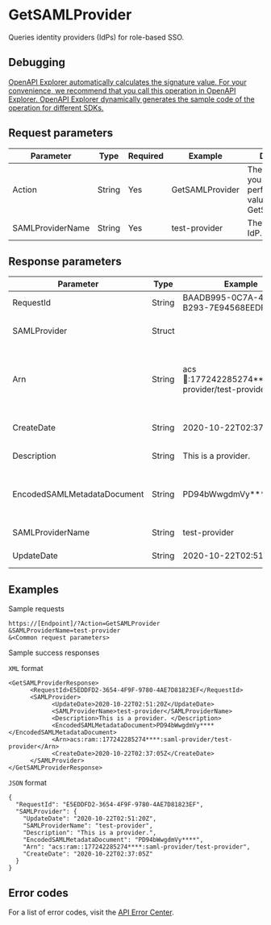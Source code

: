 # GetSAMLProvider

Queries identity providers \(IdPs\) for role-based SSO.

## Debugging

[OpenAPI Explorer automatically calculates the signature value. For your convenience, we recommend that you call this operation in OpenAPI Explorer. OpenAPI Explorer dynamically generates the sample code of the operation for different SDKs.](https://api.aliyun.com/#product=Ims&api=GetSAMLProvider&type=RPC&version=2019-08-15)

## Request parameters

|Parameter|Type|Required|Example|Description|
|---------|----|--------|-------|-----------|
|Action|String|Yes|GetSAMLProvider|The operation that you want to perform. Set the value to GetSAMLProvider. |
|SAMLProviderName|String|Yes|test-provider|The name of the IdP. |

## Response parameters

|Parameter|Type|Example|Description|
|---------|----|-------|-----------|
|RequestId|String|BAADB995-0C7A-476D-B293-7E94568EEDFB|The ID of the request. |
|SAMLProvider|Struct| |The information of the IdP. |
|Arn|String|acs:ram::177242285274\*\*\*\*:saml-provider/test-provider|The Alibaba Cloud Resource Name \(ARN\) of the IdP. |
|CreateDate|String|2020-10-22T02:37:05Z|The creation time. |
|Description|String|This is a provider.|The description. |
|EncodedSAMLMetadataDocument|String|PD94bWwgdmVy\*\*\*\*|The metadata file, which is Base64 encoded. |
|SAMLProviderName|String|test-provider|The name of the IdP. |
|UpdateDate|String|2020-10-22T02:51:20Z|The update time. |

## Examples

Sample requests

```
https://[Endpoint]/?Action=GetSAMLProvider
&SAMLProviderName=test-provider
&<Common request parameters>
```

Sample success responses

`XML` format

```
<GetSAMLProviderResponse>
	  <RequestId>E5EDDFD2-3654-4F9F-9780-4AE7D81823EF</RequestId>
	  <SAMLProvider>
		    <UpdateDate>2020-10-22T02:51:20Z</UpdateDate>
		    <SAMLProviderName>test-provider</SAMLProviderName>
		    <Description>This is a provider. </Description>
		    <EncodedSAMLMetadataDocument>PD94bWwgdmVy****</EncodedSAMLMetadataDocument>
		    <Arn>acs:ram::177242285274****:saml-provider/test-provider</Arn>
		    <CreateDate>2020-10-22T02:37:05Z</CreateDate>
	  </SAMLProvider>
</GetSAMLProviderResponse>
```

`JSON` format

```
{
  "RequestId": "E5EDDFD2-3654-4F9F-9780-4AE7D81823EF",
  "SAMLProvider": {
    "UpdateDate": "2020-10-22T02:51:20Z",
    "SAMLProviderName": "test-provider",
    "Description": "This is a provider.",
    "EncodedSAMLMetadataDocument": "PD94bWwgdmVy****",
    "Arn": "acs:ram::177242285274****:saml-provider/test-provider",
    "CreateDate": "2020-10-22T02:37:05Z"
  }
}
```

## Error codes

For a list of error codes, visit the [API Error Center](https://error-center.alibabacloud.com/status/product/Ims).

